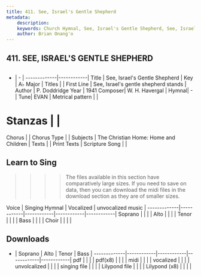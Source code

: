 ```yaml
---
title: 411. See, Israel's Gentle Shepherd
metadata:
    description: 
    keywords: Church Hymnal, See, Israel's Gentle Shepherd, See, Israel's gentle shepherd stands, 
    author: Brian Onang'o
---
```



## 411. SEE, ISRAEL'S GENTLE SHEPHERD

```txt

```

- |   -  |
-------------|------------|
Title | See, Israel's Gentle Shepherd |
Key | A♭ Major |
Titles |  |
First Line | See, Israel's gentle shepherd stands |
Author | P. Doddridge
Year | 1941
Composer| W. H. Havergal |
Hymnal|  - |
Tune| EVAN |
Metrical pattern | |
# Stanzas |  |
Chorus |  |
Chorus Type |  |
Subjects | The Christian Home: Home and Children |
Texts |  |
Print Texts | 
Scripture Song |  |
  
## Learn to Sing

>>>> The files available in this section have comparatively large sizes. If you need to save on data, then you can download the midi files in the download section as they are of smaller sizes.

Voice |  Singing Hymnal | Vocalized | unvocalized music |
-------------|------------|------------|------------|------------|
Soprano | | | |
Alto | | | |
Tenor | | | |
Bass | | | |
Choir | | | |

## Downloads

- |  Soprano | Alto | Tenor | Bass |
-------------|------------|------------|------------|------------|
pdf | | | |
pdf(x8) | | | |
midi | | | |
vocalized | | | |
unvolcalized | | | |
singing file | | | |
Lilypond file | | | |
Lilypond (x8) | | | |
  